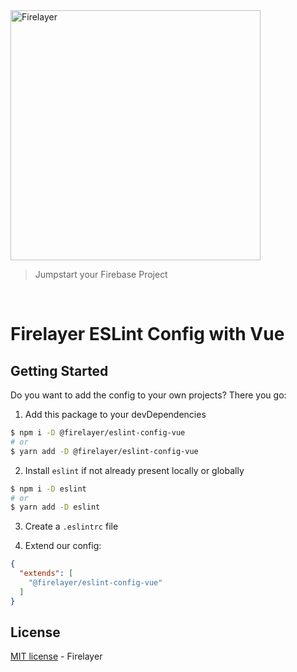 <a href="https://firelayer.io/">
  <img src="https://user-images.githubusercontent.com/3942799/78354854-884c2780-75a4-11ea-9882-a716e2095e98.png" alt="Firelayer" width="400" />
</a>

> Jumpstart your Firebase Project

<br/>

# Firelayer ESLint Config with Vue

## Getting Started

Do you want to add the config to your own projects? There you go:

1. Add this package to your devDependencies

```bash
$ npm i -D @firelayer/eslint-config-vue
# or
$ yarn add -D @firelayer/eslint-config-vue
```

2. Install `eslint` if not already present locally or globally

```bash
$ npm i -D eslint
# or
$ yarn add -D eslint
```

3. Create a `.eslintrc` file

4. Extend our config:

```json
{
  "extends": [
    "@firelayer/eslint-config-vue"
  ]
}
```

## License

[MIT license](https://github.com/firelayer/eslint-config/blob/master/LICENSE) - Firelayer
